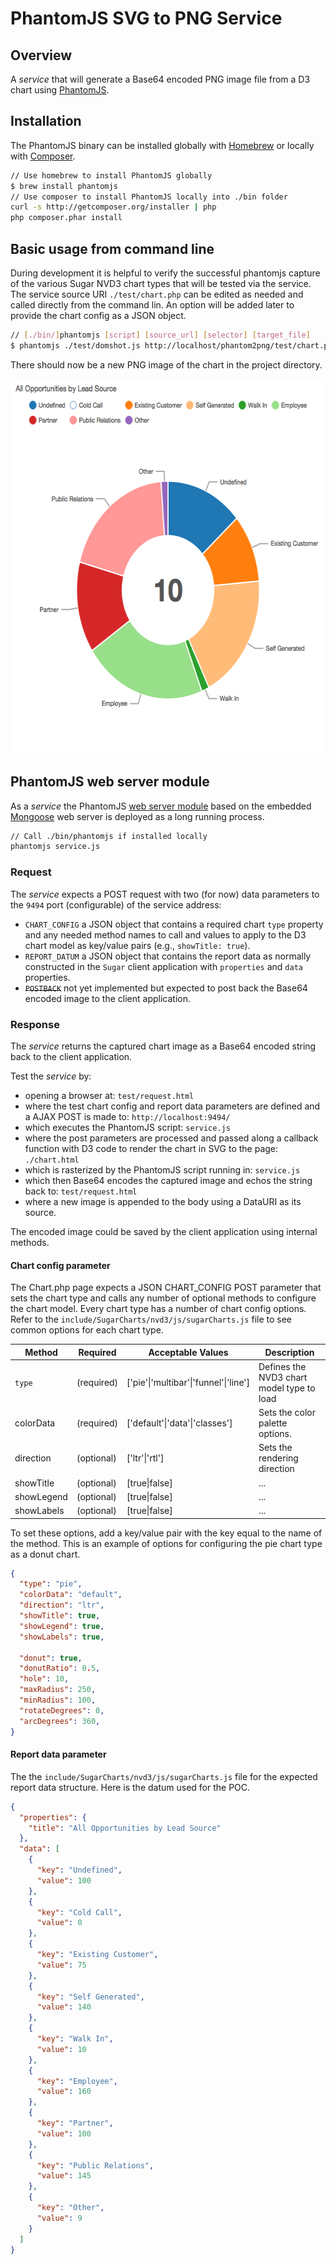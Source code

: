 # PhantomJS SVG to PNG Service

## Overview
A *service* that will generate a Base64 encoded PNG image file from a D3 chart using [PhantomJS](|http://phantomjs.org/).

## Installation
The PhantomJS binary can be installed globally with [Homebrew](http://brew.sh/) or locally with [Composer](https://github.com/jakoch/phantomjs-installer).

```sh
// Use homebrew to install PhantomJS globally
$ brew install phantomjs
// Use composer to install PhantomJS locally into ./bin folder
curl -s http://getcomposer.org/installer | php
php composer.phar install
```

## Basic usage from command line
During development it is helpful to verify the successful phantomjs capture of the various Sugar NVD3 chart types that will be tested via the service. The service source URI `./test/chart.php` can be edited as needed and called directly from the command lin. An option will be added later to provide the chart config as a JSON object.

```sh
// [./bin/]phantomjs [script] [source_url] [selector] [target_file]
$ phantomjs ./test/domshot.js http://localhost/phantom2png/test/chart.php .nv-chart pie.png
```

There should now be a new PNG image of the chart in the project directory.

<img src="pie.png" width="600" height="600">

## PhantomJS web server module
As a *service* the PhantomJS [web server module](http://phantomjs.org/api/webserver/) based on the embedded [Mongoose](https://www.cesanta.com/) web server is deployed as a long running process.
```sh
// Call ./bin/phantomjs if installed locally
phantomjs service.js
```

### Request
The *service* expects a POST request with two (for now) data parameters to the `9494` port (configurable) of the service address:
- `CHART_CONFIG` a JSON object that contains a required chart `type` property and any needed method names to call and values to apply to the D3 chart model as key/value pairs (e.g., `showTitle: true`).
- `REPORT_DATUM` a JSON object that contains the report data as normally constructed in the `Sugar` client application with `properties` and `data` properties.
- ~~`POSTBACK`~~ not yet implemented but expected to post back the Base64 encoded image to the client application.

### Response
The *service* returns the captured chart image as a Base64 encoded string back to the client application.

Test the *service* by:
- opening a browser at: `test/request.html`
- where the test chart config and report data parameters are defined and a AJAX POST is made to: `http://localhost:9494/`
- which executes the PhantomJS script: `service.js`
- where the post parameters are processed and passed along a callback function with D3 code to render the chart in SVG to the page: `./chart.html`
- which is rasterized by the PhantomJS script running in: `service.js`
- which then Base64 encodes the captured image and echos the string back to: `test/request.html`
- where a new image is appended to the body using a DataURI as its source.

The encoded image could be saved by the client application using internal methods.

#### Chart config parameter
The Chart.php page expects a JSON CHART_CONFIG POST parameter that sets the chart type and calls any number of optional methods to configure the chart model. Every chart type has a number of chart config options. Refer to the `include/SugarCharts/nvd3/js/sugarCharts.js` file to see common options for each chart type.

| Method | Required | Acceptable Values | Description |
| ------ | -------- | ----------------- | ----------- |
|`type`| (required) | ['pie'\|'multibar'\|'funnel'\|'line'] | Defines the NVD3 chart model type to load |
| colorData | (required) | ['default'\|'data'\|'classes'] | Sets the color palette options.|
| direction | (optional) | ['ltr'\|'rtl'] | Sets the rendering direction |
| showTitle | (optional) | [true\|false] | ... |
| showLegend | (optional) | [true\|false] | ... |
| showLabels | (optional) | [true\|false] | ... |

To set these options, add a key/value pair with the key equal to the name of the method. This is an example of options for configuring the pie chart type as a donut chart.

```json
{
  "type": "pie",
  "colorData": "default",
  "direction": "ltr",
  "showTitle": true,
  "showLegend": true,
  "showLabels": true,

  "donut": true,
  "donutRatio": 0.5,
  "hole": 10,
  "maxRadius": 250,
  "minRadius": 100,
  "rotateDegrees": 0,
  "arcDegrees": 360,
}
```

#### Report data parameter
The the `include/SugarCharts/nvd3/js/sugarCharts.js` file for the expected report data structure. Here is the datum used for the POC.

```json
{
  "properties": {
    "title": "All Opportunities by Lead Source"
  },
  "data": [
    {
      "key": "Undefined",
      "value": 100
    },
    {
      "key": "Cold Call",
      "value": 0
    },
    {
      "key": "Existing Customer",
      "value": 75
    },
    {
      "key": "Self Generated",
      "value": 140
    },
    {
      "key": "Walk In",
      "value": 10
    },
    {
      "key": "Employee",
      "value": 160
    },
    {
      "key": "Partner",
      "value": 100
    },
    {
      "key": "Public Relations",
      "value": 145
    },
    {
      "key": "Other",
      "value": 9
    }
  ]
}
```
